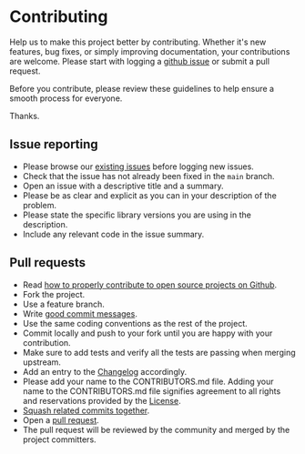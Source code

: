 # Contributing

Help us to make this project better by contributing. Whether it's new features, bug fixes, or simply improving documentation, your contributions are welcome. Please start with logging a [github issue][1] or submit a pull request.

Before you contribute, please review these guidelines to help ensure a smooth process for everyone.

Thanks.

## Issue reporting

* Please browse our [existing issues][1] before logging new issues.
* Check that the issue has not already been fixed in the `main` branch.
* Open an issue with a descriptive title and a summary.
* Please be as clear and explicit as you can in your description of the problem.
* Please state the specific library versions you are using in the description.
* Include any relevant code in the issue summary.

## Pull requests

* Read [how to properly contribute to open source projects on Github][2].
* Fork the project.
* Use a feature branch.
* Write [good commit messages][3].
* Use the same coding conventions as the rest of the project.
* Commit locally and push to your fork until you are happy with your contribution.
* Make sure to add tests and verify all the tests are passing when merging upstream.
* Add an entry to the [Changelog][4] accordingly.
* Please add your name to the CONTRIBUTORS.md file. Adding your name to the CONTRIBUTORS.md file signifies agreement to all rights and reservations provided by the [License][5].
* [Squash related commits together][6].
* Open a [pull request][7].
* The pull request will be reviewed by the community and merged by the project committers.

[1]: https://github.com/k13labs/tools-deps-helper/issues
[2]: http://gun.io/blog/how-to-github-fork-branch-and-pull-request
[3]: http://tbaggery.com/2008/04/19/a-note-about-git-commit-messages.html
[4]: ./CHANGELOG.md
[5]: ./LICENSE
[6]: http://gitready.com/advanced/2009/02/10/squashing-commits-with-rebase.html
[7]: https://help.github.com/articles/using-pull-requests
